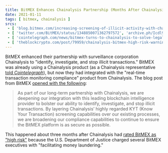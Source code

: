 ```yaml
---
title: BitMEX Enhances Chainalysis Partnership (Months After Chainalysis Rates Them "High Risk")
date: 2021-01-11
tags: [ bitmex, chainalysis ]
srcs:
 - [ 'blog.bitmex.com/increasing-screening-of-illicit-activity-with-chainalysis/', 'archive.ph/Ng2BZ' ]
 - [ 'twitter.com/BitMEX/status/1348850071362797572', 'archive.ph/Icdl9' ]
 - [ 'cointelegraph.com/news/bitmex-turns-to-chainalysis-to-solve-legal-woes-or-at-least-soften-the-cftc-s-blow', 'archive.ph/F7XH9' ]
 - [ 'theblockcrypto.com/post/79959/chainalysis-bitmex-high-risk-warning', 'archive.ph/Q0RfT' ]
---
```


BitMEX enhanced their partnership with surveillance corporation Chainalysis to
"identify, investigate, and stop illicit transactions." BitMEX was already
using a Chainalysis product (as a Chainalysis representative [told
_Cointelegraph_](https://archive.ph/F7XH9#selection-909.145-909.390)), but now
they had integrated with the "real-time transaction monitoring compliance"
product from Chainalysis. The blog post from BitMEX [opened with the
following](https://archive.ph/Ng2BZ#selection-975.0-975.454):

> As part of our long-term partnership with Chainalysis, we are deepening our
> integration with this leading blockchain intelligence provider to bolster our
> ability to identify, investigate, and stop illicit transactions. By layering
> Chainalysis’ highly regarded KYT (Know Your Transaction) screening
> capabilities over our existing processes, we are broadening our compliance
> capabilities to continue to ensure the BitMEX platform is as secure as
> possible.

This happened about three months after Chainalysis had [rated BitMEX as "high
risk"](https://archive.ph/Q0RfT) because the U.S. Department of Justice charged
several BitMEX executives with "facilitating money laundering."
